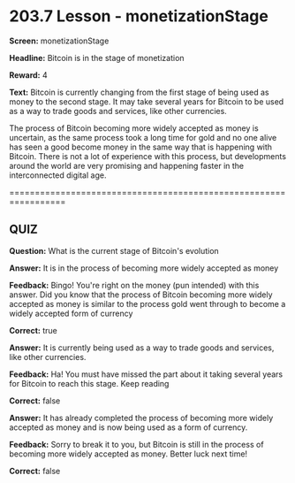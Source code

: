 # 203.7 Lesson - monetizationStage

**Screen:** monetizationStage

**Headline:** Bitcoin is in the stage of monetization

**Reward:** 4

**Text:** Bitcoin is currently changing from the first stage of being used as money to the second stage. It may take several years for Bitcoin to be used as a way to trade goods and services, like other currencies.

The process of Bitcoin becoming more widely accepted as money is uncertain, as the same process took a long time for gold and no one alive has seen a good become money in the same way that is happening with Bitcoin. There is not a lot of experience with this process, but developments around the world are very promising and happening faster in the interconnected digital age.


=================================================================

## QUIZ

**Question:** What is the current stage of Bitcoin&#x27;s evolution


**Answer:** It is in the process of becoming more widely accepted as money

**Feedback:** Bingo! You&#x27;re right on the money (pun intended) with this answer. Did you know that the process of Bitcoin becoming more widely accepted as money is similar to the process gold went through to become a widely accepted form of currency

**Correct:** true

**Answer:** It is currently being used as a way to trade goods and services, like other currencies.

**Feedback:** Ha! You must have missed the part about it taking several years for Bitcoin to reach this stage. Keep reading

**Correct:** false

**Answer:** It has already completed the process of becoming more widely accepted as money and is now being used as a form of currency.

**Feedback:** Sorry to break it to you, but Bitcoin is still in the process of becoming more widely accepted as money. Better luck next time!

**Correct:** false


<figure><img src="../.gitbook/assets/203-07.png" alt=""><figcaption></figcaption></figure>

